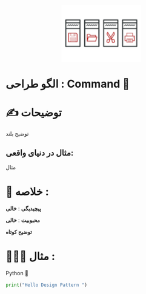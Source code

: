 <p align="center">
  <img src="https://github.com/mojtabapaso/Design-Pattern-Persian/blob/main/img/Behavioral/command-mini.png" height="150px" />
</p>

# الگو طراحی :  Command 👮

# ✍️ توضیحات 
توضیح بلند

## مثال در دنیای واقعی:
مثال

 # 📝 خلاصه :
**پیچیدیگی** : **خالی** 

م**حبوبیت** : **خالی**

**توضیح کوتاه**

# 👨🏻‍💻 مثال  :
Python 🐍 


```python
print("Hello Design Pattern ")
```

